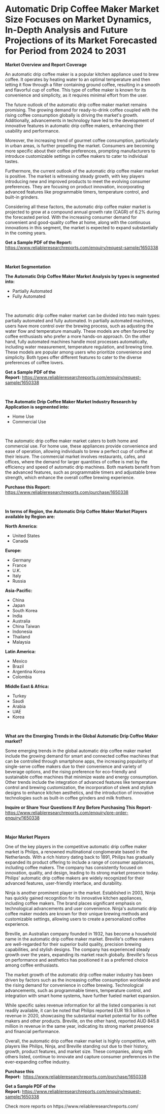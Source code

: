 <p><h1>Automatic Drip Coffee Maker Market Size Focuses on Market Dynamics, In-Depth Analysis and Future Projections of its Market Forecasted for Period from 2024 to 2031</h1></p><p><strong>Market Overview and Report Coverage</strong></p>
<p><p>An automatic drip coffee maker is a popular kitchen appliance used to brew coffee. It operates by heating water to an optimal temperature and then letting it flow through a filter containing ground coffee, resulting in a smooth and flavorful cup of coffee. This type of coffee maker is known for its convenience and simplicity, as it requires minimal effort from the user.</p><p>The future outlook of the automatic drip coffee maker market remains promising. The growing demand for ready-to-drink coffee coupled with the rising coffee consumption globally is driving the market's growth. Additionally, advancements in technology have led to the development of innovative features in automatic drip coffee makers, enhancing their usability and performance.</p><p>Moreover, the increasing trend of gourmet coffee consumption, particularly in urban areas, is further propelling the market. Consumers are becoming more specific about their coffee preferences, prompting manufacturers to introduce customizable settings in coffee makers to cater to individual tastes.</p><p>Furthermore, the current outlook of the automatic drip coffee maker market is positive. The market is witnessing steady growth, with key players introducing new and improved products to meet the evolving consumer preferences. They are focusing on product innovation, incorporating advanced features like programmable timers, temperature control, and built-in grinders.</p><p>Considering all these factors, the automatic drip coffee maker market is projected to grow at a compound annual growth rate (CAGR) of 6.2% during the forecasted period. With the increasing consumer demand for convenient and good-quality coffee at home, along with the continuous innovations in this segment, the market is expected to expand substantially in the coming years.</p></p>
<p><strong>Get a Sample PDF of the Report:</strong> <a href="https://www.reliableresearchreports.com/enquiry/request-sample/1650338">https://www.reliableresearchreports.com/enquiry/request-sample/1650338</a></p>
<p>&nbsp;</p>
<p><strong>Market Segmentation</strong></p>
<p><strong>The Automatic Drip Coffee Maker Market Analysis by types is segmented into:</strong></p>
<p><ul><li>Partially Automated</li><li>Fully Automated</li></ul></p>
<p>&nbsp;</p>
<p><p>The automatic drip coffee maker market can be divided into two main types: partially automated and fully automated. In partially automated machines, users have more control over the brewing process, such as adjusting the water flow and temperature manually. These models are often favored by coffee enthusiasts who prefer a more hands-on approach. On the other hand, fully automated machines handle most processes automatically, including water measurement, temperature regulation, and brewing time. These models are popular among users who prioritize convenience and simplicity. Both types offer different features to cater to the diverse preferences of coffee lovers.</p></p>
<p><strong>Get a Sample PDF of the Report:</strong>&nbsp;<a href="https://www.reliableresearchreports.com/enquiry/request-sample/1650338">https://www.reliableresearchreports.com/enquiry/request-sample/1650338</a></p>
<p>&nbsp;</p>
<p><strong>The Automatic Drip Coffee Maker Market Industry Research by Application is segmented into:</strong></p>
<p><ul><li>Home Use</li><li>Commercial Use</li></ul></p>
<p>&nbsp;</p>
<p><p>The automatic drip coffee maker market caters to both home and commercial use. For home use, these appliances provide convenience and ease of operation, allowing individuals to brew a perfect cup of coffee at their leisure. The commercial market involves restaurants, cafes, and offices, where the demand for larger quantities of coffee is met by the efficiency and speed of automatic drip machines. Both markets benefit from the advanced features, such as programmable timers and adjustable brew strength, which enhance the overall coffee brewing experience.</p></p>
<p><strong>Purchase this Report:</strong>&nbsp; <a href="https://www.reliableresearchreports.com/purchase/1650338">https://www.reliableresearchreports.com/purchase/1650338</a></p>
<p>&nbsp;</p>
<p><strong>In terms of Region, the Automatic Drip Coffee Maker Market Players available by Region are:</strong></p>
<p>
    <p> <strong> North America: </strong>
        <ul>
            <li>United States</li>
            <li>Canada</li>
        </ul>
        </p> 
    <p> <strong> Europe: </strong>
        <ul>
            <li>Germany</li>
            <li>France</li>
            <li>U.K.</li>
            <li>Italy</li>
            <li>Russia</li>
        </ul>
        </p> 
    <p> <strong> Asia-Pacific: </strong>
        <ul>
            <li>China</li>
            <li>Japan</li>
            <li>South Korea</li>
            <li>India</li>
            <li>Australia</li>
            <li>China Taiwan</li>
            <li>Indonesia</li>
            <li>Thailand</li>
            <li>Malaysia</li>
        </ul>
        </p> 
    <p> <strong> Latin America: </strong>
        <ul>
            <li>Mexico</li>
            <li>Brazil</li>
            <li>Argentina Korea</li>
            <li>Colombia</li>
        </ul>
        </p> 
    <p> <strong> Middle East & Africa: </strong>
        <ul>
            <li>Turkey</li>
            <li>Saudi</li>
            <li>Arabia</li>
            <li>UAE</li>
            <li>Korea</li>
        </ul>
    </p>
    </p>
<p>&nbsp;</p>
<p><strong>What are the Emerging Trends in the Global Automatic Drip Coffee Maker market?</strong></p>
<p><p>Some emerging trends in the global automatic drip coffee maker market include the growing demand for smart and connected coffee machines that can be controlled through smartphone apps, the increasing popularity of single-serve coffee makers due to their convenience and variety of beverage options, and the rising preference for eco-friendly and sustainable coffee machines that minimize waste and energy consumption. Other trends include the integration of advanced features like temperature control and brewing customization, the incorporation of sleek and stylish designs to enhance kitchen aesthetics, and the introduction of innovative technologies such as built-in coffee grinders and milk frothers.</p></p>
<p><strong>Inquire or Share Your Questions If Any Before Purchasing This Report</strong>- <a href="https://www.reliableresearchreports.com/enquiry/pre-order-enquiry/1650338">https://www.reliableresearchreports.com/enquiry/pre-order-enquiry/1650338</a></p>
<p>&nbsp;</p>
<p><strong>Major Market Players</strong></p>
<p><p>One of the key players in the competitive automatic drip coffee maker market is Philips, a renowned multinational conglomerate based in the Netherlands. With a rich history dating back to 1891, Philips has gradually expanded its product offering to include a range of consumer appliances, including coffee makers. The company has consistently focused on innovation, quality, and design, leading to its strong market presence today. Philips' automatic drip coffee makers are widely recognized for their advanced features, user-friendly interface, and durability.</p><p>Ninja is another prominent player in the market. Established in 2003, Ninja has quickly gained recognition for its innovative kitchen appliances, including coffee makers. The brand places significant emphasis on technological advancements and user convenience. Ninja's automatic drip coffee maker models are known for their unique brewing methods and customizable settings, allowing users to create a personalized coffee experience.</p><p>Breville, an Australian company founded in 1932, has become a household name in the automatic drip coffee maker market. Breville's coffee makers are well-regarded for their superior build quality, precision brewing capabilities, and stylish designs. The company has experienced steady growth over the years, expanding its market reach globally. Breville's focus on performance and aesthetics has positioned it as a preferred choice among coffee enthusiasts.</p><p>The market growth of the automatic drip coffee maker industry has been driven by factors such as the increasing coffee consumption worldwide and the rising demand for convenience in coffee brewing. Technological advancements, such as programmable timers, temperature control, and integration with smart home systems, have further fueled market expansion.</p><p>While specific sales revenue information for all the listed companies is not readily available, it can be noted that Philips reported EUR 19.5 billion in revenue in 2020, showcasing the substantial market potential for its coffee makers and other products. Breville, on the other hand, reported AUD 845.8 million in revenue in the same year, indicating its strong market presence and financial performance.</p><p>Overall, the automatic drip coffee maker market is highly competitive, with players like Philips, Ninja, and Breville standing out due to their history, growth, product features, and market size. These companies, along with others listed, continue to innovate and capture consumer preferences in the ever-expanding coffee industry.</p></p>
<p><strong>Purchase this Report:</strong>&nbsp;&nbsp;<a href="https://www.reliableresearchreports.com/purchase/1650338">https://www.reliableresearchreports.com/purchase/1650338</a></p>
<p></p>
<p><strong>Get a Sample PDF of the Report:</strong>&nbsp;<a href="https://www.reliableresearchreports.com/enquiry/request-sample/1650338">https://www.reliableresearchreports.com/enquiry/request-sample/1650338</a></p>
<p>Check more reports on https://www.reliableresearchreports.com/</p>